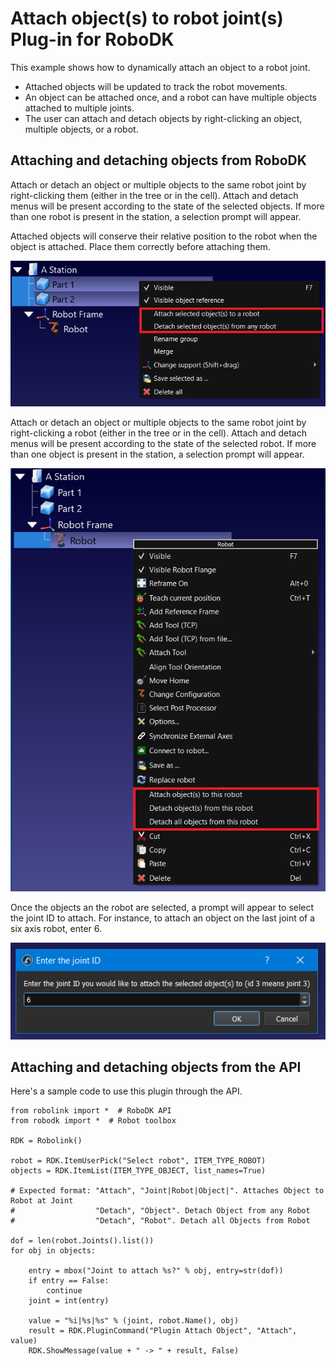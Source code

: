 Attach object(s) to robot joint(s) Plug-in for RoboDK
===================================================

This example shows how to dynamically attach an object to a robot joint.

* Attached objects will be updated to track the robot movements. 
* An object can be attached once, and a robot can have multiple objects attached to multiple joints.
* The user can attach and detach objects by right-clicking an object, multiple objects, or a robot.

Attaching and detaching objects from RoboDK
---------------------------------------------
Attach or detach an object or multiple objects to the same robot joint by right-clicking them (either in the tree or in the cell). Attach and detach menus will be present according to the state of the selected objects.
If more than one robot is present in the station, a selection prompt will appear.

Attached objects will conserve their relative position to the robot when the object is attached. Place them correctly before attaching them.

![Objects menu](./doc/object-menus.png)

Attach or detach an object or multiple objects to the same robot joint by right-clicking a robot (either in the tree or in the cell). Attach and detach menus will be present according to the state of the selected robot.
If more than one object is present in the station, a selection prompt will appear.

![Attaching objects](./doc/robot-menus.png)


Once the objects an the robot are selected, a prompt will appear to select the joint ID to attach. For instance, to attach an object on the last joint of a six axis robot, enter 6.

![Attaching objects](./doc/joint-entry.png)

Attaching and detaching objects from the API
------------------------------------------------

Here's a sample code to use this plugin through the API.

```
from robolink import *  # RoboDK API
from robodk import *  # Robot toolbox

RDK = Robolink()

robot = RDK.ItemUserPick("Select robot", ITEM_TYPE_ROBOT)
objects = RDK.ItemList(ITEM_TYPE_OBJECT, list_names=True)

# Expected format: "Attach", "Joint|Robot|Object|". Attaches Object to Robot at Joint
#                  "Detach", "Object". Detach Object from any Robot
#                  "Detach", "Robot". Detach all Objects from Robot

dof = len(robot.Joints().list())
for obj in objects:

    entry = mbox("Joint to attach %s?" % obj, entry=str(dof))
    if entry == False:
        continue
    joint = int(entry)

    value = "%i|%s|%s" % (joint, robot.Name(), obj)
    result = RDK.PluginCommand("Plugin Attach Object", "Attach", value)
    RDK.ShowMessage(value + " -> " + result, False)
```